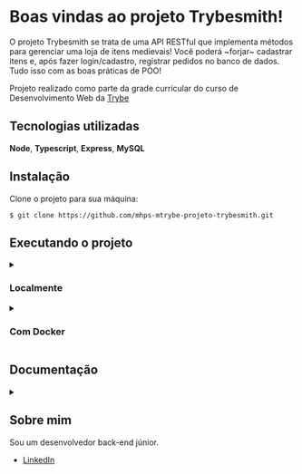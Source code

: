 
# Boas vindas ao projeto Trybesmith!

O projeto Trybesmith se trata de uma API RESTful que implementa métodos para gerenciar uma loja de itens medievais! Você poderá ~forjar~ cadastrar itens e, após fazer login/cadastro, registrar pedidos no banco de dados. Tudo isso com as boas práticas de POO!

Projeto realizado como parte da grade curricular do curso de Desenvolvimento Web da [Trybe](https://www.betrybe.com/)

## Tecnologias utilizadas

**Node**, **Typescript**, **Express**, **MySQL**

## Instalação

Clone o projeto para sua máquina:

`$ git clone https://github.com/mhps-mtrybe-projeto-trybesmith.git`


## Executando o projeto


<details>
  <summary><h3>Localmente</h3></summary></ br>

  ### Requisitos
  - Node 16
  - Servidor MySQL

  > Na pasta do projeto, instale as dependências:
  - `$ npm i`

  > Tenha um servidor MySQL rodando na porta 3306:
  - Então, rode as queries contidas em *Trybesmith.sql* no servidor para criar e popular o banco de dados

  > Crie um arquivo *.env* na raiz do projeto>
  - O arquivo deve seguir o esquema de varíaveis definidas no arquivo *.env.example*
  - Insira os dados para acessar o banco de dados nas varíaveis, além de uma chave "secret" para gerar seus tokens de validação

  > Rode o projeto:
  - `$ npm start`
  
  
</details></ br>

<details>
  <summary><h3>Com Docker</h3></summary></ br>

  ### Requisitos
  - Node 16
  - Docker Compose

  > Rode os serviços `node` e `db`: 
  - `$ docker-compose up -d`.
  - Lembre-se de parar o `mysql` se estiver usando localmente na porta padrão (`3306`), ou adapte, caso queria fazer uso da aplicação em containers
  - Esses serviços irão inicializar um container chamado `trybesmith` e outro chamado `trybesmith_db`.
  - A partir daqui você pode rodar o container `trybesmith` via CLI ou abri-lo no VS Code.

  > Acesse o terminal do container:
  - `$ docker exec -it trybesmith bash`
  - Ele te dará acesso ao terminal interativo do container criado pelo compose, que está rodando em segundo plano.

  > Instale as dependências [**Caso existam**]:
  - `$ npm i`

  Rode as queries contidas em *Trybesmith.sql* no servidor para criar e popular o banco de dados
  
  
</details>

## Documentação 
<details>
  <summary></summary></ br>

  #### :warning: Parâmetros devem ser passados pelo corpo/body da requisição caso não seja especificado :warning:

  ### Retorna todos os produtos

  ```
    GET /products
  ```

  Retorna um array com todos os produtos cadastrados.

  Exemplo de resposta:
  
  `HTTP 200`
  ```json
    [
      {
        "id": 1,
        "name": "Poção de cura",
        "amount": "20 gold",
        "orderId": null
      },
      {
        "id": 2,
        "name": "Escudo do Herói",
        "amount": "100 diamond",
        "orderId": 1
      }
    ]
  ```
  <br></br>
  
  ### Cadastra um produto

  ```
    POST /products
  ```

  | Parâmetro   | Tipo       | Descrição                                   |
  | :---------- | :--------- | :------------------------------------------ |
  | `name`      | `string` | **Obrigatório**. O nome do item. Deve ter mais de 3 caracteres. |
  | `amount`    | `string` | **Obrigatório**. O nome do item. Deve ter mais de 3 caracteres.   |

  Retorna o produto cadastrado e seu id.

  Exemplo de resposta:
  
  `HTTP 201`
  ```json
      {
        "id": 1,
        "name": "Poção de cura",
        "amount": "20 gold",
        "orderId": null
      }
  ```
  <br></br>

  ### Cadastra um novo usuário

  ```
    POST /users
  ```

  | Parâmetro   | Tipo       | Descrição                                   |
  | :---------- | :--------- | :------------------------------------------ |
  | `username`      | `string` | **Obrigatório**. O nome do usuário. Deve ter mais de 3 caracteres. |
  | `vocation`    | `string` | **Obrigatório**. A vocação. Deve ter mais de 3 caracteres.   |
  | `level`      | `number` | **Obrigatório**. O level do usuário. Deve ser maior que 0. |
  | `password`    | `string` | **Obrigatório**. A senha do usuário. Mínimo de 8 caracteres.   |

  Recebe dados de um usuário e retorna JSON Web Token para autenticação em certos métodos.

  Exemplo de resposta:

  `HTTP 201`
  ```json
    {
      "token": "eyJhbGciOiJIUzI1NiIsInR5cCI6IkpXVCJ9.eyJzdWIiOiIxMjM0NTY3ODkwIiwibmFtZSI6IkpvaG4gRG9lIiwiaWF0IjoxNTE2MjM5MDIyfQ.SflKxwRJSMeKKF2QT4fwpMeJf36POk6yJV_adQssw5c"
    }
  ```
  <br></br>

  ### Faz login de um usuário

  ```
    POST /login
  ```

  | Parâmetro   | Tipo       | Descrição                                   |
  | :---------- | :--------- | :------------------------------------------ |
  | `username`      | `string` | **Obrigatório**. O nome do usuário. |
  | `password`    | `string` | **Obrigatório**. A senha do usuário.   |

  Recebe dados de um usuário e retorna JSON Web Token para autenticação em certos métodos.

  Exemplo de resposta:

  `HTTP 200`
  ```json
    {
      "token": "eyJhbGciOiJIUzI1NiIsInR5cCI6IkpXVCJ9.eyJzdWIiOiIxMjM0NTY3ODkwIiwibmFtZSI6IkpvaG4gRG9lIiwiaWF0IjoxNTE2MjM5MDIyfQ.SflKxwRJSMeKKF2QT4fwpMeJf36POk6yJV_adQssw5c"
    }
  ```
  <br></br>

  ### Retorna todos os pedidos

  ```
    GET /orders
  ```

  Retorna um array com todos os pedidos cadastrados.

  Exemplo de resposta:
  
  `HTTP 200`
  ```json
    [
      {
        "id": 1,
        "userId": 2,
        "productsIds": [1, 2]
      },
      {
        "id": 2,
        "userId": 1,
        "productsIds": [3, 4]
      }
    ]
  ```
  <br></br>

  ### Cadastra um novo pedido

  ```
    POST /orders
  ```

  | Header   | Tipo       | Descrição                                   |
  | :---------- | :--------- | :------------------------------------------ |
  | `Authorization`      | `JSON Web Token` | **Obrigatório**. Token para validação do usuário. |

  | Parâmetro   | Tipo       | Descrição                                   |
  | :---------- | :--------- | :------------------------------------------ |
  | `productsIds`      | `array[number]` | **Obrigatório**. IDs de produtos a serem relacionados ao pedido. |

  Recebe IDs de produtos para serem relacionados ao novo pedido feito pelo usuário autenticado.

  Exemplo de resposta:
  
  `HTTP 201`
  ```json
    {
      "userId": 1,
      "productsIds": [1, 2]
    }
  ```
  </details>

  ## Sobre mim

  Sou um desenvolvedor back-end júnior.
   - [LinkedIn](https://www.linkedin.com/in/miguel-soares-dev/)

